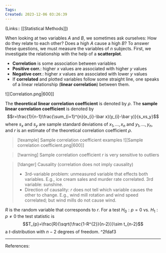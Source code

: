 ```yaml
---
Tags: 
Created: 2023-12-06 03:26:39
---
```

(Links:: [[Statistical Methods]])

When looking at two variables $A$ and $B$, we sometimes ask ourselves: How do they relate to each other? Does a high $A$ cause a high $B$? 
To answer these questions, we must measure the variables of $n$ subjects. First, we investigate the relationship with the help of a **scatterplot**.

- **Correlation** is some association between variables 
- **Positive corr.**: higher $x$ values are associated with higher $y$ values
- **Negative corr.**: higher $x$ values are associated with lower $y$ values
- If **correlated** and plotted variables follow some straight line, one speaks of a linear relationship (**linear correlation**) between them.

![[Correlation.png|600]]

The **theoretical linear correlation coefficient** is denoted by $\rho$. The **sample linear correlation coefficient** is denoted by $$r=\frac{1}{n-1}\frac{\sum_{i=1}^{n}(x_{i}-\bar x)(y_{i}-\bar y)}{s_xs_y}$$ where $s_x$ and $s_{y}$ are sample standard deviations of $x_{1},...,x_{n}$ and $y_{1},...,y_{n}$, and $r$ is an estimate of the theoretical correlation coefficient $\rho$.

> [!example] Sample correlation coefficient examples
> ![[Sample correlation coefficient.png|600]]

> [!warning] Sample correlation coefficient $r$ is very sensitive to outliers

> [!danger] Causality (correlation does not imply causality)
> - 3rd-variable problem: unmeasured variable that effects both variables. E.g., ice cream sales and murder rate correlated. 3rd variable: sunshine.
> - Direction of causality: $r$ does not tell which variable causes the other to change. E.g., wind mill rotation and wind speed correlated; but wind mills do not cause wind.

$R$ is the random variable that corresponds to $r$. For a test $H_0:p=0$ vs. $H_{1}:p\neq 0$ the test statistic is $$T_{p}=\frac{R}{\sqrt{\frac{1-R^{2}}{n-2}}}\sim t_{n-2}$$ a $t$-distribution with $n-2$ degrees of freedom. ^2fdaf3

---
References: